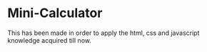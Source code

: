 # Mini-Calculator
This has been made in order to apply the html, css and javascript knowledge acquired till now.
